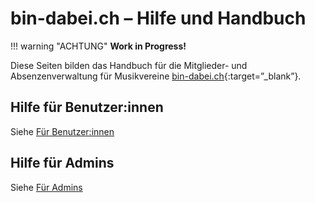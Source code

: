 # bin-dabei.ch – Hilfe und Handbuch

!!! warning "ACHTUNG"
    **Work in Progress!**

Diese Seiten bilden das Handbuch für die Mitglieder- und Absenzenverwaltung für Musikvereine [bin-dabei.ch](https://www.bin-dabei.ch){:target=”_blank”}.

## Hilfe für Benutzer:innen
Siehe [Für Benutzer:innen](/user)

## Hilfe für Admins
Siehe [Für Admins](/admin)